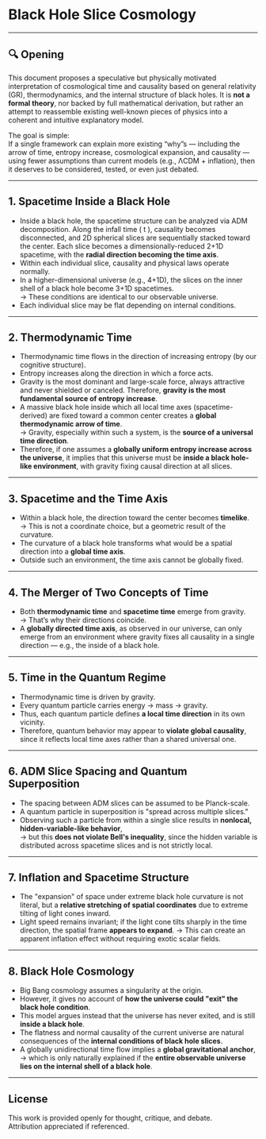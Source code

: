 # Black Hole Slice Cosmology  

---

## 🔍 Opening

This document proposes a speculative but physically motivated interpretation of cosmological time and causality based on general relativity (GR), thermodynamics, and the internal structure of black holes. It is **not a formal theory**, nor backed by full mathematical derivation, but rather an attempt to reassemble existing well-known pieces of physics into a coherent and intuitive explanatory model.

The goal is simple:  
If a single framework can explain more existing “why”s — including the arrow of time, entropy increase, cosmological expansion, and causality — using fewer assumptions than current models (e.g., ΛCDM + inflation), then it deserves to be considered, tested, or even just debated.

---

## 1. Spacetime Inside a Black Hole

- Inside a black hole, the spacetime structure can be analyzed via ADM decomposition. Along the infall time \( t \), causality becomes disconnected, and 2D spherical slices are sequentially stacked toward the center. Each slice becomes a dimensionally-reduced 2+1D spacetime, with the **radial direction becoming the time axis**.
- Within each individual slice, causality and physical laws operate normally.
- In a higher-dimensional universe (e.g., 4+1D), the slices on the inner shell of a black hole become 3+1D spacetimes.  
  → These conditions are identical to our observable universe.
- Each individual slice may be flat depending on internal conditions.

---

## 2. Thermodynamic Time

- Thermodynamic time flows in the direction of increasing entropy (by our cognitive structure).  
- Entropy increases along the direction in which a force acts.  
- Gravity is the most dominant and large-scale force, always attractive and never shielded or canceled. Therefore, **gravity is the most fundamental source of entropy increase**.
- A massive black hole inside which all local time axes (spacetime-derived) are fixed toward a common center creates a **global thermodynamic arrow of time**.  
  → Gravity, especially within such a system, is the **source of a universal time direction**.
- Therefore, if one assumes a **globally uniform entropy increase across the universe**, it implies that this universe must be **inside a black hole-like environment**, with gravity fixing causal direction at all slices.

---

## 3. Spacetime and the Time Axis

- Within a black hole, the direction toward the center becomes **timelike**.  
  → This is not a coordinate choice, but a geometric result of the curvature.
- The curvature of a black hole transforms what would be a spatial direction into a **global time axis**.
- Outside such an environment, the time axis cannot be globally fixed.

---

## 4. The Merger of Two Concepts of Time

- Both **thermodynamic time** and **spacetime time** emerge from gravity.  
  → That’s why their directions coincide.
- A **globally directed time axis**, as observed in our universe, can only emerge from an environment where gravity fixes all causality in a single direction — e.g., the inside of a black hole.

---

## 5. Time in the Quantum Regime

- Thermodynamic time is driven by gravity.  
- Every quantum particle carries energy → mass → gravity.  
- Thus, each quantum particle defines **a local time direction** in its own vicinity.
- Therefore, quantum behavior may appear to **violate global causality**, since it reflects local time axes rather than a shared universal one.

---

## 6. ADM Slice Spacing and Quantum Superposition

- The spacing between ADM slices can be assumed to be Planck-scale.  
- A quantum particle in superposition is "spread across multiple slices."
- Observing such a particle from within a single slice results in **nonlocal, hidden-variable-like behavior**,  
  → but this **does not violate Bell's inequality**, since the hidden variable is distributed across spacetime slices and is not strictly local.

---

## 7. Inflation and Spacetime Structure

- The "expansion" of space under extreme black hole curvature is not literal, but a **relative stretching of spatial coordinates** due to extreme tilting of light cones inward.
- Light speed remains invariant; if the light cone tilts sharply in the time direction, the spatial frame **appears to expand**.
  → This can create an apparent inflation effect without requiring exotic scalar fields.

---

## 8. Black Hole Cosmology

- Big Bang cosmology assumes a singularity at the origin.
- However, it gives no account of **how the universe could "exit" the black hole condition**.
- This model argues instead that the universe has never exited, and is still **inside a black hole**.
- The flatness and normal causality of the current universe are natural consequences of the **internal conditions of black hole slices**.
- A globally unidirectional time flow implies a **global gravitational anchor**,  
  → which is only naturally explained if the **entire observable universe lies on the internal shell of a black hole**.

---

## License

This work is provided openly for thought, critique, and debate.  
Attribution appreciated if referenced.  
